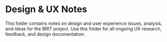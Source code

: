 # Design & UX Notes

This folder contains notes on design and user experience issues, analysis, and ideas for the BRIT project. Use this folder for all ongoing UX research, feedback, and design documentation.
